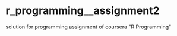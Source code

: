 r_programming__assignment2
==========================

solution for programming assignment of coursera "R Programming"
